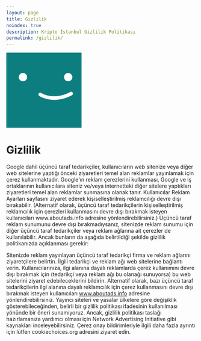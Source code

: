 ```yaml
---
layout: page
title: Gizlilik
noindex: true
description: Kripto İstanbul Gizlilik Politikası
permalink: /gizlilik/
---
```


<img class="img-rounded" src="/assets/img/uploads/profile.png" alt="Kripto İstanbul" width="200">

<h1>Gizlilik</h1>
Google dahil üçüncü taraf tedarikçiler, kullanıcıların web sitenize veya diğer web sitelerine yaptığı önceki ziyaretleri temel alan reklamlar yayınlamak için çerez kullanmaktadır.
Google'ın reklam çerezlerini kullanması, Google ve iş ortaklarının kullanıcılara siteniz ve/veya internetteki diğer sitelere yaptıkları ziyaretleri temel alan reklamlar sunmasına olanak tanır.
Kullanıcılar Reklam Ayarları sayfasını ziyaret ederek kişiselleştirilmiş reklamcılığı devre dışı bırakabilir. (Alternatif olarak, üçüncü taraf tedarikçilerin kişiselleştirilmiş reklamcılık için çerezleri kullanmasını devre dışı bırakmak isteyen kullanıcıları www.aboutads.info adresine yönlendirebilirsiniz.)
Üçüncü taraf reklam sunumunu devre dışı bırakmadıysanız, sitenizde reklam sunumu için diğer üçüncü taraf tedarikçiler veya reklam ağlarına ait çerezler de kullanılabilir. Ancak bunların da aşağıda belirtildiği şekilde gizlilik politikanızda açıklanması gerekir:

Sitenizde reklam yayınlayan üçüncü taraf tedarikçi firma ve reklam ağlarını ziyaretçilere belirtin.
İlgili tedarikçi ve reklam ağı web sitelerine bağlantı verin.
Kullanıcılarınıza, ilgi alanına dayalı reklamlarda çerez kullanımını devre dışı bırakmak için (tedarikçi veya reklam ağı bu olanağı sunuyorsa) bu web sitelerini ziyaret edebileceklerini bildirin. Alternatif olarak, bazı üçüncü taraf tedarikçilerin ilgi alanına dayalı reklamcılık için çerez kullanmasını devre dışı bırakmak isteyen kullanıcıları www.aboutads.info adresine yönlendirebilirsiniz.
Yayıncı siteleri ve yasalar ülkelere göre değişiklik gösterebileceğinden, belirli bir gizlilik politikası ifadesinin kullanılması yönünde bir öneri sunamıyoruz. Ancak, gizlilik politikası taslağı hazırlamanıza yardımcı olması için Network Advertising Initiative gibi kaynakları inceleyebilirsiniz. Çerez onay bildirimleriyle ilgili daha fazla ayrıntı için lütfen cookiechoices.org adresini ziyaret edin.
